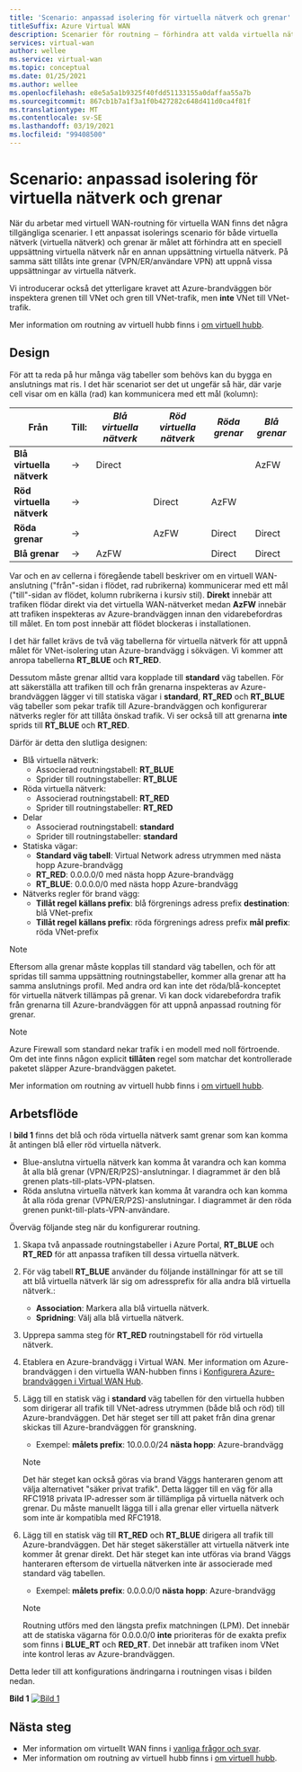 ```yaml
---
title: 'Scenario: anpassad isolering för virtuella nätverk och grenar'
titleSuffix: Azure Virtual WAN
description: Scenarier för routning – förhindra att valda virtuella nätverk och grenar kan komma åt varandra
services: virtual-wan
author: wellee
ms.service: virtual-wan
ms.topic: conceptual
ms.date: 01/25/2021
ms.author: wellee
ms.openlocfilehash: e8e5a5a1b9325f40fdd51133155a0daffaa55a7b
ms.sourcegitcommit: 867cb1b7a1f3a1f0b427282c648d411d0ca4f81f
ms.translationtype: MT
ms.contentlocale: sv-SE
ms.lasthandoff: 03/19/2021
ms.locfileid: "99408500"
---
```

# <a name="scenario-custom-isolation-for-virtual-networks-and-branches"></a>Scenario: anpassad isolering för virtuella nätverk och grenar

När du arbetar med virtuell WAN-routning för virtuella WAN finns det några tillgängliga scenarier. I ett anpassat isolerings scenario för både virtuella nätverk (virtuella nätverk) och grenar är målet att förhindra att en speciell uppsättning virtuella nätverk når en annan uppsättning virtuella nätverk. På samma sätt tillåts inte grenar (VPN/ER/användare VPN) att uppnå vissa uppsättningar av virtuella nätverk.

Vi introducerar också det ytterligare kravet att Azure-brandväggen bör inspektera grenen till VNet och gren till VNet-trafik, men **inte**  VNet till VNet-trafik.  

Mer information om routning av virtuell hubb finns i [om virtuell hubb](about-virtual-hub-routing.md).

## <a name="design"></a><a name="design"></a>Design

För att ta reda på hur många väg tabeller som behövs kan du bygga en anslutnings mat ris. I det här scenariot ser det ut ungefär så här, där varje cell visar om en källa (rad) kan kommunicera med ett mål (kolumn):

| Från | Till:| *Blå virtuella nätverk* | *Röd virtuella nätverk* | *Röda grenar*| *Blå grenar*| 
|---|---|---|---|---|---|
| **Blå virtuella nätverk** |   &#8594;|   Direct     |           |   |  AzFW|
| **Röd virtuella nätverk**  |   &#8594;|              |   Direct  |  AzFW  | 
| **Röda grenar**   |   &#8594;|   |   AzFW  |  Direct | Direct
| **Blå grenar**| &#8594;| AzFW  |   |Direct   | Direct

Var och en av cellerna i föregående tabell beskriver om en virtuell WAN-anslutning ("från"-sidan i flödet, rad rubrikerna) kommunicerar med ett mål ("till"-sidan av flödet, kolumn rubrikerna i kursiv stil). **Direkt** innebär att trafiken flödar direkt via det virtuella WAN-nätverket medan **AzFW** innebär att trafiken inspekteras av Azure-brandväggen innan den vidarebefordras till målet. En tom post innebär att flödet blockeras i installationen.

I det här fallet krävs de två väg tabellerna för virtuella nätverk för att uppnå målet för VNet-isolering utan Azure-brandvägg i sökvägen. Vi kommer att anropa tabellerna **RT_BLUE** och **RT_RED**.

Dessutom måste grenar alltid vara kopplade till  **standard** väg tabellen. För att säkerställa att trafiken till och från grenarna inspekteras av Azure-brandväggen lägger vi till statiska vägar i **standard**, **RT_RED** och **RT_BLUE** väg tabeller som pekar trafik till Azure-brandväggen och konfigurerar nätverks regler för att tillåta önskad trafik. Vi ser också till att grenarna **inte** sprids till **RT_BLUE** och **RT_RED**.

Därför är detta den slutliga designen:

* Blå virtuella nätverk:
  * Associerad routningstabell: **RT_BLUE**
  * Sprider till routningstabeller: **RT_BLUE**
* Röda virtuella nätverk:
  * Associerad routningstabell: **RT_RED**
  * Sprider till routningstabeller: **RT_RED** 
* Delar
  * Associerad routningstabell: **standard**
  * Sprider till routningstabeller: **standard**
* Statiska vägar:
    * **Standard väg tabell**: Virtual Network adress utrymmen med nästa hopp Azure-brandvägg
    * **RT_RED**: 0.0.0.0/0 med nästa hopp Azure-brandvägg
    * **RT_BLUE**: 0.0.0.0/0 med nästa hopp Azure-brandvägg
* Nätverks regler för brand vägg:
    * **Tillåt regel** **källans prefix**: blå förgrenings adress prefix **destination**: blå VNet-prefix 
    * **Tillåt regel**  **källans prefix**: röda förgrenings adress prefix **mål prefix**: röda VNet-prefix

> [!NOTE]
> Eftersom alla grenar måste kopplas till standard väg tabellen, och för att spridas till samma uppsättning routningstabeller, kommer alla grenar att ha samma anslutnings profil. Med andra ord kan inte det röda/blå-konceptet för virtuella nätverk tillämpas på grenar. Vi kan dock vidarebefordra trafik från grenarna till Azure-brandväggen för att uppnå anpassad routning för grenar.

> [!NOTE]
> Azure Firewall som standard nekar trafik i en modell med noll förtroende. Om det inte finns någon explicit **tillåten** regel som matchar det kontrollerade paketet släpper Azure-brandväggen paketet.

Mer information om routning av virtuell hubb finns i [om virtuell hubb](about-virtual-hub-routing.md).



## <a name="workflow"></a><a name="architecture"></a>Arbetsflöde

I **bild 1** finns det blå och röda virtuella nätverk samt grenar som kan komma åt antingen blå eller röd virtuella nätverk.

* Blue-anslutna virtuella nätverk kan komma åt varandra och kan komma åt alla blå grenar (VPN/ER/P2S)-anslutningar. I diagrammet är den blå grenen plats-till-plats-VPN-platsen.
* Röda anslutna virtuella nätverk kan komma åt varandra och kan komma åt alla röda grenar (VPN/ER/P2S)-anslutningar. I diagrammet är den röda grenen punkt-till-plats-VPN-användare.

Överväg följande steg när du konfigurerar routning.

1. Skapa två anpassade routningstabeller i Azure Portal, **RT_BLUE** och **RT_RED** för att anpassa trafiken till dessa virtuella nätverk.
2. För väg tabell **RT_BLUE** använder du följande inställningar för att se till att blå virtuella nätverk lär sig om adressprefix för alla andra blå virtuella nätverk.:
   * **Association**: Markera alla blå virtuella nätverk.
   * **Spridning**: Välj alla blå virtuella nätverk.
3. Upprepa samma steg för **RT_RED** routningstabell för röd virtuella nätverk.
4. Etablera en Azure-brandvägg i Virtual WAN. Mer information om Azure-brandväggen i den virtuella WAN-hubben finns i [Konfigurera Azure-brandväggen i Virtual WAN Hub](howto-firewall.md).
5. Lägg till en statisk väg i **standard** väg tabellen för den virtuella hubben som dirigerar all trafik till VNet-adress utrymmen (både blå och röd) till Azure-brandväggen. Det här steget ser till att paket från dina grenar skickas till Azure-brandväggen för granskning.
    * Exempel: **målets prefix**: 10.0.0.0/24 **nästa hopp**: Azure-brandvägg
    >[!NOTE]
    > Det här steget kan också göras via brand Väggs hanteraren genom att välja alternativet "säker privat trafik". Detta lägger till en väg för alla RFC1918 privata IP-adresser som är tillämpliga på virtuella nätverk och grenar. Du måste manuellt lägga till i alla grenar eller virtuella nätverk som inte är kompatibla med RFC1918. 

6. Lägg till en statisk väg till **RT_RED** och **RT_BLUE** dirigera all trafik till Azure-brandväggen. Det här steget säkerställer att virtuella nätverk inte kommer åt grenar direkt. Det här steget kan inte utföras via brand Väggs hanteraren eftersom de virtuella nätverken inte är associerade med standard väg tabellen.
    * Exempel: **målets prefix**: 0.0.0.0/0 **nästa hopp**: Azure-brandvägg

    > [!NOTE]
    > Routning utförs med den längsta prefix matchningen (LPM). Det innebär att de statiska vägarna för 0.0.0.0/0 **inte** prioriteras för de exakta prefix som finns i **BLUE_RT** och **RED_RT**. Det innebär att trafiken inom VNet inte kontrol leras av Azure-brandväggen.

Detta leder till att konfigurations ändringarna i routningen visas i bilden nedan.

**Bild 1** 
 [ ![ Bild 1 ](./media/routing-scenarios/custom-branch-vnet/custom-branch.png)](./media/routing-scenarios/custom-branch-vnet/custom-branch.png#lightbox)

## <a name="next-steps"></a>Nästa steg

* Mer information om virtuellt WAN finns i [vanliga frågor och svar](virtual-wan-faq.md).
* Mer information om routning av virtuell hubb finns i [om virtuell hubb](about-virtual-hub-routing.md).
